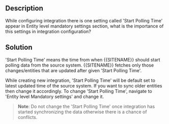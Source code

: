## Description

While configuring integration there is one setting called 'Start Polling Time' appear in Entity level mandatory settings section, what is the importance of this settings in integration configuration?  

## Solution

'Start Polling Time' means the time from when {{SITENAME}} should start polling data from the source system. {{SITENAME}} fetches only those changes/entities that are updated after given 'Start Polling Time'.

While creating new integration, 'Start Polling Time' will be default set to latest updated time of the source system. If you want to sync older entities then change it accordingly. To change 'Start Polling Time', navigate to 'Entity level Mandatory settings' and change it.

>**Note**: Do not change the 'Start Polling Time' once integration has started synchronizing the data otherwise there is a chance of conflicts.
